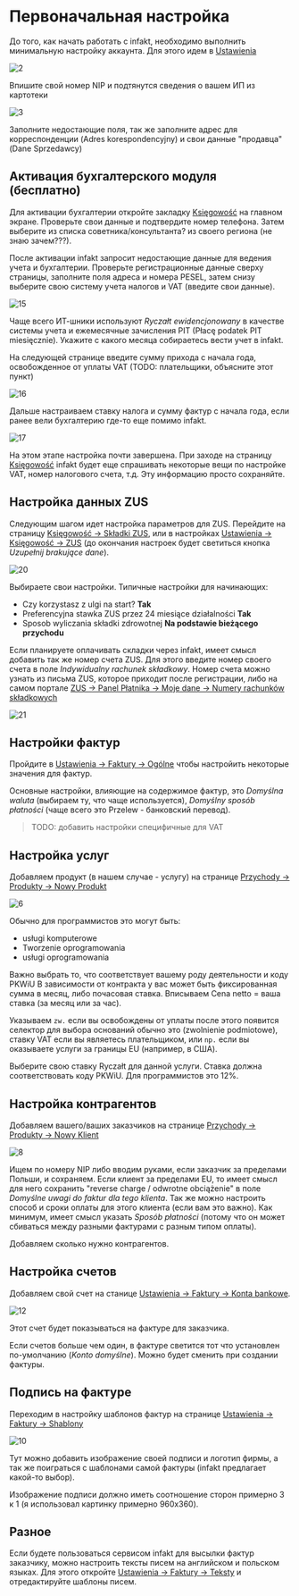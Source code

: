 # Первоначальная настройка

До того, как начать работать с infakt, необходимо выполнить минимальную настройку аккаунта.
Для этого идем в [Ustawienia][1]

![2]

Впишите свой номер NIP и подтянутся сведения о вашем ИП из картотеки

![3]

Заполните недостающие поля, так же заполните адрес для корреспонденции (Adres korespondencyjny) и свои данные "продавца" (Dane Sprzedawcy)

## Активация бухгалтерского модуля (бесплатно)

Для активации бухгалтерии откройте закладку [Księgowość][14] на главном экране. Проверьте свои данные и подтвердите номер телефона. Затем выберите из списка советника/консультанта? из своего региона (не знаю зачем???).

После активации infakt запросит недостающие данные для ведения учета и бухгалтерии. Проверьте регистрационные данные сверху страницы, заполните поля адреса и номера PESEL, затем снизу выберите свою систему учета налогов и VAT (введите свои данные).

![15]

Чаще всего ИТ-шники используют *Ryczałt ewidencjonowany* в качестве системы учета и ежемесячные зачисления PIT (Płacę podatek PIT miesięcznie).
Укажите с какого месяца собираетесь вести учет в infakt.

На следующей странице введите сумму прихода с начала года, освобожденное от уплаты VAT (TODO: плательщики, объясните этот пункт)

![16]

Дальше настраиваем ставку налога и сумму фактур с начала года, если ранее вели бухгалтерию где-то еще помимо infakt.

![17]

На этом этапе настройка почти завершена. При заходе на страницу [Księgowość][14] infakt будет еще спрашивать некоторые вещи по настройке VAT, номер налогового счета, т.д. Эту информацию просто сохраняйте.

## Настройка данных ZUS

Следующим шагом идет настройка параметров для ZUS. Перейдите на страницу [Księgowość -> Składki ZUS][18], или в настройках [Ustawienia -> Księgowość -> ZUS][19] (до окончания настроек будет светиться кнопка *Uzupełnij brakujące dane*).

![20]

Выбираете свои настройки. Типичные настройки для начинающих:

* Czy korzystasz z ulgi na start? **Tak**
* Preferencyjna stawka ZUS przez 24 miesiące działalności **Tak**
* Sposob wyliczania składki zdrowotnej **Na podstawie bieżącego przychodu**

Если планируете оплачивать складки через infakt, имеет смысл добавить так же номер счета ZUS. Для этого введите номер своего счета в поле *Indywidualny rachunek składkowy*. Номер счета можно узнать из письма ZUS, которое приходит после регистрации, либо на самом портале [ZUS -> Panel Płatnika -> Moje dane -> Numery rachunków składkowych][22]

![21]

## Настройки фактур

Пройдите в [Ustawienia -> Faktury -> Ogólne][4] чтобы настройить некоторые значения для фактур.

Основные настройки, влияющие на содержимое фактур, это *Domyślna waluta* (выбираем ту, что чаще используется), *Domyślny sposób płatności* (чаще всего это Przelew - банковский перевод).

> TODO: добавить настройки специфичные для VAT

## Настройка услуг

Добавляем продукт (в нашем случае - услугу) на странице [Przychody -> Produkty -> Nowy Produkt][5]

![6]

Обычно для программистов это могут быть:

* usługi komputerowe
* Tworzenie oprogramowania
* usługi oprogramowania

Важно выбрать то, что соответствует вашему роду деятельности и коду PKWiU
В зависимости от контракта у вас может быть фиксированная сумма в месяц, либо почасовая ставка. Вписываем Cena netto = ваша ставка (за месяц или за час).

Указываем `zw.` если вы освобождены от уплаты после этого появится селектор для выбора оснований обычно это (zwolnienie podmiotowe), ставку VAT если вы являетесь плательщиком, или `np.` если вы оказываете услуги за границы EU (например, в США).

Выберите свою ставку Ryczałt для данной услуги. Ставка должна соответствовать коду PKWiU. Для программистов это 12%.

## Настройка контрагентов

Добавляем вашего/ваших заказчиков на странице [Przychody -> Produkty -> Nowy Klient][7]

![8]

Ищем по номеру NIP либо вводим руками, если заказчик за пределами Польши, и сохраняем.
Если клиент за пределами EU, то имеет смысл для него сохранить "reverse charge / odwrotne obciążenie" в поле *Domyślne uwagi do faktur dla tego klienta*. Так же можно настроить способ и сроки оплаты для этого клиента (если вам это важно). Как минимум, имеет смысл указать *Sposób płatności* (потому что он может сбиваться между разными фактурами с разным типом оплаты).

Добавляем сколько нужно контрагентов.

## Настройка счетов

Добавляем свой счет на станице [Ustawienia -> Faktury -> Konta bankowe][11].

![12]

Этот счет будет показываться на фактуре для заказчика.

Если счетов больше чем один, в фактуре светится тот что установлен по-умолчанию (*Konto domyślne*). Можно будет сменить при создании фактуры.

## Подпись на фактуре

Переходим в настройку шаблонов фактур на странице [Ustawienia -> Faktury -> Shablony][9]

![10]

Тут можно добавить изображение своей подписи и логотип фирмы, а так же поиграться с шаблонами самой фактуры (infakt предлагает какой-то выбор).

Изображение подписи должно иметь соотношение сторон примерно 3 к 1 (я использовал картинку примерно 960x360).

## Разное

Если будете пользоваться сервисом infakt для высылки фактур заказчику, можно настроить тексты писем на английском и польском языках. Для этого откройте [Ustawienia -> Faktury -> Teksty][13] и отредактируйте шаблоны писем.

[1]: https://app.infakt.pl/app/ustawienia/konto/dane_firmy
[2]: images/infakt_settings/ustawienia.png
[3]: images/infakt_settings/nip.png
[4]: https://app.infakt.pl/app/ustawienia/faktury/ogolne
[5]: https://app.infakt.pl/app/produkty
[6]: images/infakt_settings/nowy_produkt.png
[7]: https://app.infakt.pl/app/klienci
[8]: images/infakt_settings/nowy_klient.png
[9]: https://app.infakt.pl/app/ustawienia/faktury/szablony
[10]: images/infakt_settings/szablony.png
[11]: https://app.infakt.pl/app/ustawienia/faktury/konta_bankowe
[12]: images/infakt_settings/konto_bankowe.png
[13]: https://app.infakt.pl/app/ustawienia/faktury/teksty
[14]: https://app.infakt.pl/app/ksiegowosc
[15]: images/infakt_settings/ksiegovosc_dane_podstavove.png
[16]: images/infakt_settings/ksiegovosc_kwota.png
[17]: images/infakt_settings/ksiegovosc_przychody.png
[18]: https://app.infakt.pl/app/program_do_ksiegowosci/deklaracja_zus
[19]: https://app.infakt.pl/app/ustawienia/ksiegowosc/zus
[20]: images/infakt_settings/ksiegovosc_zus.png
[21]: images/infakt_settings/ustawienia_zus.png
[22]: https://www.zus.pl/portal/obszar-platnika.npi#KPL0001
